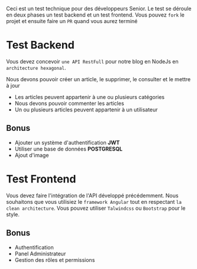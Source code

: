 Ceci est un test technique pour des développeurs Senior. Le test se déroule en deux phases
un test backend et un test frontend. Vous pouvez `fork` le projet et ensuite faire un `PR` quand vous
aurez terminé

# Test Backend

Vous devez concevoir `une API RestFull` pour notre blog en NodeJs en `architecture hexagonal`.

Nous devons pouvoir créer un article, le supprimer, le consulter et le mettre à jour

- Les articles peuvent appartenir à une ou plusieurs catégories
- Nous devons pouvoir commenter les articles
- Un ou plusieurs articles peuvent appartenir à un utilisateur

## Bonus

- Ajouter un système d'authentification **JWT**
- Utiliser une base de données **POSTGRESQL**
- Ajout d'image

# Test Frontend

Vous devez faire l'intégration de l'API développé précédemment. Nous souhaitons que vous utilisiez le `framework Angular` tout en respectant `la clean architecture`.
Vous pouvez utiliser `Talwindcss` ou `Bootstrap` pour le style.

## Bonus

- Authentification
- Panel Administrateur
- Gestion des rôles et permissions
